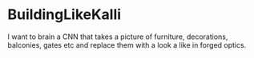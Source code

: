 # BuildingLikeKalli
I want to brain a CNN that takes a picture of furniture, decorations, balconies, gates etc and replace them with a look a like in forged optics.
